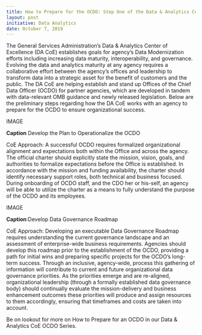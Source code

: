 ```yaml
---
title: How to Prepare for the OCDO: Step One of the Data & Analytics Center of Excellence Approach
layout: post
initiative: Data Analytics
date: October 7, 2019
---
```


The General Services Administration’s Data & Analytics Center of Excellence (DA CoE) establishes goals for agency’s Data 
Modernization efforts including increasing data maturity, interoperability, and governance. Evolving the data and analytics 
maturity at any agency requires a collaborative effort between the agency’s offices and leadership to transform data into a 
strategic asset for the benefit of customers and the public. The DA CoE are helping establish and stand up Offices of the 
Chief Data Officer (OCDO) for partner agencies, which are developed in tandem with data-relevant OMB guidance and newly 
released legislation. Below are the preliminary steps regarding how the DA CoE works with an agency to prepare for the OCDO 
to ensure organizational success.

IMAGE

**Caption** Develop the Plan to Operationalize the OCDO

CoE Approach:  A successful OCDO requires formalized organizational alignment and expectations both within the Office and 
across the agency. The official charter should explicitly state the mission, vision, goals, and authorities to formalize 
expectations before the Office is established. In accordance with the mission and funding availability, the charter should 
identify necessary support roles, both technical and business focused. During onboarding of OCDO staff, and the CDO her or 
his-self, an agency will be able to utilize the charter as a means to fully understand the purpose of the OCDO and its 
employees.

IMAGE

**Caption**:Develop Data Governance Roadmap

CoE Approach: Developing an executable Data Governance Roadmap requires understanding  the current governance landscape and 
an assessment of enterprise-wide business requirements. Agencies should develop this roadmap prior to the establishment of 
the OCDO, providing a path for initial wins and preparing specific projects for the OCDO’s long-term success. Through an 
inclusive, agency-wide, process this gathering of information will contribute to current and future organizational data 
governance priorities. As the priorities emerge and are re-aligned, organizational leadership (through a formally established 
data governance body) should continually evaluate the mission-delivery and business enhancement outcomes these priorities 
will produce and assign resources to them accordingly, ensuring that timeframes and costs are taken into account. 


Be on lookout for more on How to Prepare for an OCDO in our Data & Analytics CoE OCDO Series.
